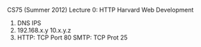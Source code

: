 CS75 (Summer 2012) 
Lecture 0:  HTTP Harvard Web Development 
1) DNS  IPS
2) 192.168.x.y  10.x.y.z
3) HTTP: TCP Port 80
   SMTP: TCP Prot 25